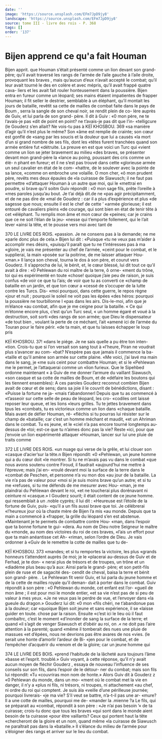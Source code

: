 ```yaml
---
date: ''
image: 'https://source.unsplash.com/EFm7JpD9jy8'
landscape: 'https://source.unsplash.com/EFm7JpD9jy8'
source: tome III - livre des rois - P. 368
tags: []
order: '137'
---
```


# Bijen apprend ce qu'a fait Houman

Bijen apprit. que Houman s’était présenté comme
un lion devant son grand-père; qu’il avait traversé
les rangs de l’armée de l’aile gauche à l’aile droite,
provoquant les braves , mais qu’aucun d’eux n’avait
accepté le combat; qu’il leur avait tourné le des en
colère et avec mépris, qu’il avait frappé quatre cava-
liers et les avait fait rouler honteusement dans la poussière. Bijen entra en fureur comme un léopard;
ses mains étaient impatientes de frapper Houman; il fit seller le destrier, semblable à un éléphant, qu’il
montait les jours de bataille, revêtit sa cette de
mailles de combat faite dans le pays de Boum , serra
la sangle de son cheval noir, se rendit plein de co-
lère auprès de Guiv, et lui parla de son grand- père.
Il dit à Guiv : «0 mon père, ne te l’avais-je pas «dit de point en point? ne t’avais-je pas dit que l’in- «telligcure (le Gouderz s’en allait? Ne vois-tu pas à
KEÏ KHOSBOU. 369 «sa manière d’agir qu’il n’est plus le même? Son
«âme est remplie de crainte; son cœur est gonflé de «sang par les soucis et la douleur que lui a causés «la mort d’un si grand nombre de ses fils, dont les «têtes furent tranchées quand son armée entière fut «détruite. La preuve en est que voici un Turc qui «vient comme un lion se jeter bravement au milieu «des braves, se présenter devant mon grand-père la «lance au poing, poussant des cris comme un élé-
n phant en fureur; et il ne s’est pas trouvé dans cette «glorieuse armée un seul cavalier en état de le com- «hattre, de le soulever avec la pointe de sa lance,
«comme on embroche une volaille. O mon cher, «ô mon prudent père, revêts mes deux épaules de
«la cuirasse de Siawusch; il ne faut pas permettre
«d’attaquer Houman à un autre que moi, qui le «mettrai en poudre, si brave qu’il soitm
Guiv répondit : «0 mon sage fils, prête l’oreille à
«mes paroles jusqu’au bout. Je t’ai déjà dit.de ne
«pas agir précipitamment, et de ne pas dire de «mal de Gouderz : car il a plus d’expérience et plus «de sagesse que nous; ensuite il est le chef de cette ’ «armée glorieuse; il est entouré de cavaliers pleins «de courage, qui sont bien en état de tenir tête à cet «éléphant. Tu remplis mon âme et mon cœur de «peines; car je crains que ce ne soit l’élan de la jeu-
«nesse qui t’emporte follement, qui le l’ait lever «ainsi la tête, et te pousse vers moi avec tant de

370 LE LIVRE DES ROIS.
«passion. Je ne consens pas à la demande; ne me «parle donc plus de cela.» Bijen lui dit : «Puisque «tu ne veux pas m’aider à accomplir mes désirs, «puisqu’il paraît que tu ne t’intéresses pas à ma
«gloire, je vais me présenter au chef de l’armée,
«ceint pour le combat, et le supplierai, la main «posée sur la poitrine, de me laisser attaquer Hou- «man.»
Il lança son cheval, tourna le dos à son père, et courut vers Gouderz. Il s’approcha de lui, le bénit,
et, le cœur blessé, lui dit tout ce qu’il avait à dire :
«0 Pehlewan du roi maître de la terre, ô orne- «ment du trône, toi qui es expérimenté en toute «chose! quoique j’aie peu de raison, je suis confus «de voir ce que tu l’ais; de voir que tu as converti ce «champ de bataille en un jardin, et que ton cœur a «cessé de s’occuper de la lutte contre les Turcs. Dis- «moi pourquoi, dans cette guerre, le repos règne «jour et nuit ; pourquoi le soleil ne voit pas les épées «des héros: pourquoi la poussière ne tourbillonne
I «pas dans les airs. Dis-le-moi, afin que je m’élance
«au combat, afin que je me ceigne pour la bataille. « Ce qui m’étonne encore plus, c’est qu’un Turc seul,
« un homme égaré et voué à la destruction, soit sorti
«des rangs de son armée; que Dieu le dispensateur «de tout bien , voulant la perte de ce méchant, l’ait «amené ici de l’armée du Touran pour le faire périr.
«de ta main, et que tu laisses échapper le loup pris

KEÏ KHOSROU. 37! «dans le piége. Je ne sais quelle a pu être ton inten-
«tion. Crois-tu que si l’on versait son sang tout à «l’heure, Piran ne voudrait plus s’avancer au com-
«bat? N’espère pas que jamais il commence la ba- «taille et qu’il amène son armée sur cette plaine.
«Me voici, j’ai lavé ma main dans le sang, je
«me suis ceint pour combattre Houman; et si le «Pehlewan me le permet, je l’attaquerai comme un «lion furieux. Que le Sipehbed ordonne maintenant « à Guiv de me donner l’armure du vaillant Siawusch, «son casque et sa cotte de mailles de Boum, et de «défaire les boutons qui les tiennent ensembles):
A ces paroles Gouderz reconnut combien Bijen avait de cœur et de sens; dans sa joie il le couvrit de bénédictions, disant : «Puisse la fortune ne ja-
«mais t’abandonnerl Depuis que tu as commencé à «t’asseoir sur cette selle de peau de léopard, les cro- «codiles ont laissé reposer leur queue, et les lions «leurs grilles. Tu te jettes bravement dans tpus les «combats, tu es victorieux comme un lion dans «chaque bataille. Mais avant de défier Houman, ré- «fléchis si tu pourras lui résister sur le champ de «bataille; car c’est un homme méchant et maudit,
«et un Ahriman dans le combat. Tu es jeune, et le «ciel n’a pas encore tourné longtemps au-dessus de
«toi; est-ce que tu n’aimes donc pas la vie? Reste
«ici, pour que j’envoie un lion expérimenté attaquer «Houman, lancer sur lui une pluie de traits comme

372 LE LIVRE DES ROIS.
«un nuage qui verse de la grêle, et lui clouer son «casque d’acier’sur la tête.n Bijen répondit: «0
«Pehlewan, un jeune homme qui a du cœur doit «le montrer. Si tu ne m’avais pas vu dans le combat «que nous avons soutenu contre Firoud, il faudrait «aujourd’hui me mettre à l’épreuve; mais j’ai en-
«roulé devant moi la surface de la terre dans le «combat de Peschen, et personne n’a vu mon dos «au jour de la bataille. La vie n’a pas de valeur pour «moi si je suis moins brave qu’un autre; et si tu me «refuses, si tu me défends de me mesurer avec Hou- «man, je me plaindrai du Pehlewan devant le roi, «et ne toucherai plus dorénavant ni ceinture ni
«casque.» I
Gouderz sourit; il était content de ce jeune homme.
qui ressemblait à un .noble cyprès; il lui dit : «Heureuse est l’étoile de la fortune de Guiv, puis-
«qu’il a un fils aussi brave que toi. Je célébrerai «l’heureux jour où la chaste mère de Bijen l’a mis
«au monde. Depuis que ta main a commencé à «frapper, la grille du léopard s’en est abstenue. «Maintenant je te permets de combattre contre Hou- «man, dans l’espoir que ta bonne fortune te gui- «dera. Au nom de Dieu notre Seigneur le maître du «monde, au nom des victoires du roi de ces braves, «l’ais un effort pour que ta main anéantisse cet Ah- «riman, selon l’ordre de Dieu. Je vais ordonner à «Guiv de le remettre la cotte de mailles que tu de-

KEÏ KHOSBOU. 373 «mandes; et si tu remportes la victoire, les plus
«grands honneurs t’attendent auprès (le moi; je le «placerai au-dessus de Guiv et de Ferhad, je te don- « nerai plus de trésors et de troupes, un trône et un «diadème plus beau qu’à aux: Ainsi parla le grand-
père; et son petit-fils plein de ruse et de sagacité des- cendit de cheval, baisa la terre et bénit son grand-
père. .
Le Pehlewan fit venir Guiv, et lui parla du jeune
homme et de la cette de mailles royale qu’il deman- dait à porter dans le combat. Guiv répondit à son père : «0 Pehlewan du monde, cet enfant est l’or- «gueil de mon âme ; il est pour moi le monde entier, «et sa vie n’est pas de si peu de valeur à mes yeux.
«Je ne veux pas le perdre de vue, et l’envoyer dans
«la gueule du dragon.» Gouderz lui dit: «0 mon «fils chéri, ne t’abandonue pas à la douleur; car «quoique Bijen soit jeune et sans expérience, il se «laisse guider en toute. chose par la raison. Ensuite «c’est ici le lieu où il faut combaltrc, c’est le moment «d’inonder de sang la surface de la terre; et quand
«il s’agit de venger Siawusch et d’obéir au roi, on .« ne doit pas l’aire attention à la parenté; quand
«même il tomberait des nues une pluie de massues «et d’épées, nous ne devrions pas être avares de nos
«vies. (le serait une honte d’amorlir l’ardeur de Bi-
«jen pour le combat, et de l’empêcher d’acquérir du
«renom et de la gloire; car un jeune homme qui

374 LE LIVRE DES BOIS. «prend l’habitude de la lâcheté aura toujours l’âme
«basse et l’esprit. troublé.»
Guiv voyant, à cette réponse, qu’il n’y avait aucun
moyen de fléchir Gouderz , essaya de nouveau l’influence de ses conseils sur son fils, dans l’espoir de le détour- ner du combat; mais son fils lui répondit: «Tu «couvriras mon nom de honte.» Alors Guiv dit à
Gouderz z «0 Pehlewan du monde, dans un mo- «ment où le combat met la vie en danger, il n’y a «plus ni fils, ni trésors, ni troupes, ni attachement «au chef, ni ordre du roi qui comptent. Je suis àla «veille d’une périlleuse journée; pourquoi livrerais-
«je ma vie? S’il veut se battre, n’a-t-il pas une ar- «mure? Il a une cotte de mailles, pourquoi me de- «mander la .mienne ?a Le fils, qui se préparait au «combat, répondit à son père : «Je n’ai pas besoin
’« de ta cuirasse; crois-tu donc que tous les braves «qui sont dans le monde aient besoin de ta cuirasse «pour être vaillants? Ceux qui portent haut la tête «chercheront de la gloire et un nom, quand même «la cuirasse de Siawusch ne paraîtrait pas dans la «bataille.» Il s’élance du milieu de l’armée pour
s’éloigner des rangs et arriver sur le lieu du combat.
